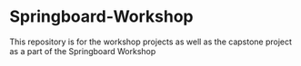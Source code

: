 # Springboard-Workshop
This repository is for the workshop projects as well as the capstone project as a part of the Springboard Workshop
